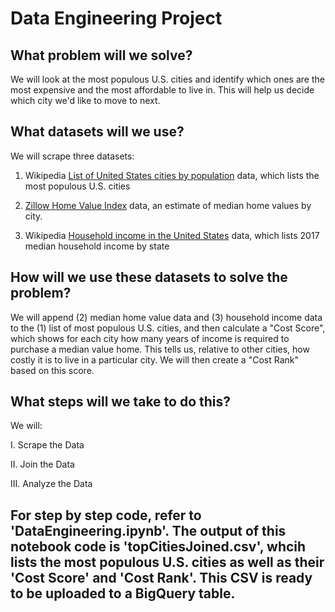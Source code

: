 # Data Engineering Project

## What problem will we solve? ##
We will look at the most populous U.S. cities and identify which ones are the most expensive and the most affordable to live in. This will help us decide which city we'd like to move to next.

## What datasets will we use? ##

We will scrape three datasets: <br/>

1) Wikipedia [List of United States cities by population](https://en.wikipedia.org/wiki/List_of_United_States_cities_by_population) data, which lists the most populous U.S. cities

2) [Zillow Home Value Index](https://www.zillow.com/research/zhvi-methodology-6032/) data, an estimate of median home values by city. 

3) Wikipedia [Household income in the United States](https://en.wikipedia.org/wiki/Household_income_in_the_United_States) data, which lists 2017 median household income by state 

## How will we use these datasets to solve the problem? ##
We will append (2) median home value data and (3) household income data to the (1) list of most populous U.S. cities, and then calculate a "Cost Score", which shows for each city how many years of income is required to purchase a median value home. This tells us, relative to other cities, how costly it is to live in a particular city. We will then create a "Cost Rank" based on this score. </br>

## What steps will we take to do this? ##

We will: <br/>

I. Scrape the Data <br/>

II. Join the Data <br/>

III. Analyze the Data

## For step by step code, refer to 'DataEngineering.ipynb'. The output of this notebook code is 'topCitiesJoined.csv', whcih lists the most populous U.S. cities as well as their 'Cost Score' and 'Cost Rank'. This CSV is ready to be uploaded to a BigQuery table.
